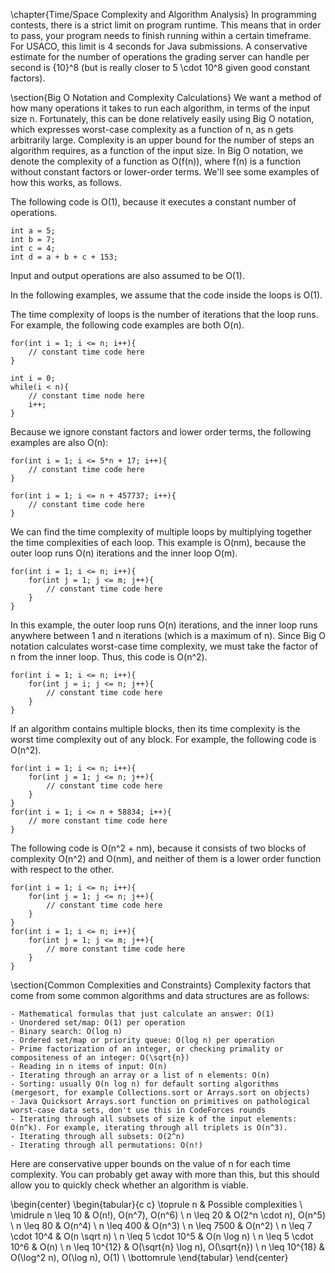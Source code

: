 

\chapter{Time/Space Complexity and Algorithm Analysis}
In programming contests, there is a strict limit on program runtime. This means that in order to pass, your program needs to finish running within a certain timeframe. For USACO, this limit is 4 seconds for Java submissions. A conservative estimate for the number of operations the grading server can handle per second is {10}^8 (but is really closer to 5 \cdot 10^8 given good constant factors).


\section{Big O Notation and Complexity Calculations}
We want a method of how many operations it takes to run each algorithm, in terms of the input size n. Fortunately, this can be done relatively easily using Big O notation, which expresses worst-case complexity as a function of n, as n gets arbitrarily large. Complexity is an upper bound for the number of steps an algorithm requires, as a function of the input size. In Big O notation, we denote the complexity of a function as O(f(n)), where f(n) is a function without constant factors or lower-order terms. We'll see some examples of how this works, as follows.

The following code is O(1), because it executes a constant number of operations.
```
int a = 5;
int b = 7;
int c = 4;
int d = a + b + c + 153;
```
Input and output operations are also assumed to be O(1).

In the following examples, we assume that the code inside the loops is O(1).

The time complexity of loops is the number of iterations that the loop runs. For example, the following code examples are both O(n).
```
for(int i = 1; i <= n; i++){
    // constant time code here
}
```

```
int i = 0;
while(i < n){
    // constant time node here
    i++;
}
```

Because we ignore constant factors and lower order terms, the following examples are also O(n):

```
for(int i = 1; i <= 5*n + 17; i++){
    // constant time code here
}
```

```
for(int i = 1; i <= n + 457737; i++){
    // constant time code here
}
```

We can find the time complexity of multiple loops by multiplying together the time complexities of each loop. This example is O(nm), because the outer loop runs O(n) iterations and the inner loop O(m).
```
for(int i = 1; i <= n; i++){
    for(int j = 1; j <= m; j++){
        // constant time code here
    }
}
```

In this example, the outer loop runs O(n) iterations, and the inner loop runs anywhere between 1 and n iterations (which is a maximum of n). Since Big O notation calculates worst-case time complexity, we must take the factor of n from the inner loop. Thus, this code is O(n^2).
```
for(int i = 1; i <= n; i++){
    for(int j = i; j <= n; j++){
        // constant time code here
    }
}
```

If an algorithm contains multiple blocks, then its time complexity is the worst time complexity out of any block. For example, the following code is O(n^2).
```
for(int i = 1; i <= n; i++){
    for(int j = 1; j <= n; j++){
        // constant time code here
    }
}
for(int i = 1; i <= n + 58834; i++){
    // more constant time code here
}
```

The following code is O(n^2 + nm), because it consists of two blocks of complexity O(n^2) and O(nm), and neither of them is a lower order function with respect to the other.
```
for(int i = 1; i <= n; i++){
    for(int j = 1; j <= n; j++){
        // constant time code here
    }
}
for(int i = 1; i <= n; i++){
    for(int j = 1; j <= m; j++){
        // more constant time code here
    }
}
```

\section{Common Complexities and Constraints}
Complexity factors that come from some common algorithms and data structures are as follows:

    - Mathematical formulas that just calculate an answer: O(1)
    - Unordered set/map: O(1) per operation
    - Binary search: O(log n)
    - Ordered set/map or priority queue: O(log n) per operation
    - Prime factorization of an integer, or checking primality or compositeness of an integer: O(\sqrt{n})
    - Reading in n items of input: O(n)
    - Iterating through an array or a list of n elements: O(n)
    - Sorting: usually O(n log n) for default sorting algorithms (mergesort, for example Collections.sort or Arrays.sort on objects)
    - Java Quicksort Arrays.sort function on primitives on pathological worst-case data sets, don't use this in CodeForces rounds
    - Iterating through all subsets of size k of the input elements: O(n^k). For example, iterating through all triplets is O(n^3).
    - Iterating through all subsets: O(2^n)
    - Iterating through all permutations: O(n!)


Here are conservative upper bounds on the value of n for each time complexity. You can probably get away with more than this, but this should allow you to quickly check whether an algorithm is viable.

\begin{center}
    \begin{tabular}{c c}
    \toprule
        n & Possible complexities \\
    \midrule
        n \leq 10 & O(n!), O(n^7), O(n^6) \\
        n \leq 20 & O(2^n \cdot n), O(n^5) \\
        n \leq 80 & O(n^4) \\
        n \leq 400 & O(n^3) \\
        n \leq 7500 & O(n^2) \\
        n \leq 7 \cdot 10^4 & O(n \sqrt n) \\
        n \leq 5 \cdot 10^5 & O(n \log n) \\
        n \leq 5 \cdot 10^6 & O(n) \\
        n \leq 10^{12} & O(\sqrt{n} \log n), O(\sqrt{n}) \\
        n \leq 10^{18} & O(\log^2 n), O(\log n), O(1) \\
    \bottomrule
    \end{tabular}
\end{center}





